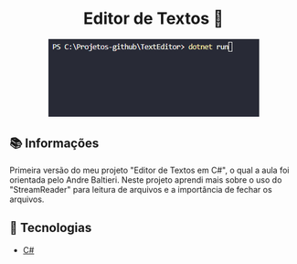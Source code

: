 <h1 align="center">Editor de Textos 📑</h1>
<p align="center">
  <img src="toReadme/textEditorRM.gif">
</p>

## :books: Informações
Primeira versão do meu projeto "Editor de Textos em C#", o qual a aula foi orientada pelo Andre Baltieri. Neste projeto aprendi mais sobre o uso do "StreamReader" para leitura de arquivos e a importância de fechar os arquivos.

## :pushpin: Tecnologias
<ul>
  <li><a href="https://docs.microsoft.com/pt-br/dotnet/csharp/programming-guide/">C#</a></li>
</ul>
